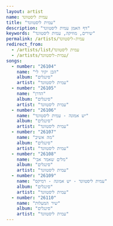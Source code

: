 ```yaml
---
layout: artist
name: עמית ליסטוונד
title: "עמית ליסטוונד"
description: "דף האמן עמית ליסטוונד"
keywords: "שירים, מוזיקה, עמית ליסטוונד"
permalink: /artists/עמית-ליסטוונד
redirect_from:
  - /artists/list/עמית ליסטוונד
  - /artists/עמית-ליסטוונד/
songs:
  - number: "26104"
    name: "הבן יקיר לי"
    album: "סינגלים"
    artist: "עמית ליסטוונד"
  - number: "26105"
    name: "הדרן"
    album: "סינגלים"
    artist: "עמית ליסטוונד"
  - number: "26106"
    name: "יש אמונה - עמית ליסטוונד"
    album: "סינגלים"
    artist: "עמית ליסטוונד"
  - number: "26107"
    name: "מה אשיב"
    album: "סינגלים"
    artist: "עמית ליסטוונד"
  - number: "26108"
    name: "מלים שאמר אבי"
    album: "סינגלים"
    artist: "עמית ליסטוונד"
  - number: "26109"
    name: "עמית ליסטוונד - יש אמונה - רמיקס"
    album: "סינגלים"
    artist: "עמית ליסטוונד"
  - number: "26110"
    name: "שיר המעלות"
    album: "סינגלים"
    artist: "עמית ליסטוונד"
---
```

